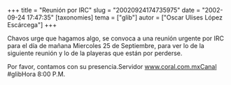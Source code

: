 +++
title = "Reunión por IRC"
slug = "20020924174735975"
date = "2002-09-24 17:47:35"
[taxonomies]
tema = ["glib"]
autor = ["Oscar Ulises López Escárcega"]
+++

Chavos urge que hagamos algo, se convoca a una reunión urgente por IRC
para el día de mañana Miercoles 25 de Septiembre, para ver lo de la
siguiente reunión y lo de la playeras que están por perderse.

Por favor, contamos con su presencia.Servidor www.coral.com.mxCanal
#glibHora 8:00 P.M.

